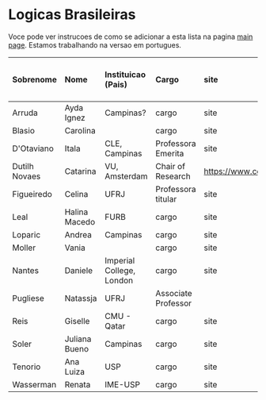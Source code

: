 # Logicas Brasileiras

Voce pode ver instrucoes de como se adicionar a esta lista na pagina [main page](https://womeninlogic.github.io/WiLSpreadsheets/). Estamos trabalhando na versao em portugues.

| Sobrenome | Nome | Instituicao (Pais) | Cargo | site | Areas (separar por virgulas) | 
|:-|:-|:-|:-|:-|:-|
Arruda | Ayda Ignez | Campinas? | cargo | site | areas
Blasio | Carolina |  | cargo | site | areas
D'Otaviano | Itala | CLE, Campinas | Professora Emerita | site | areas
Dutilh Novaes | Catarina | VU, Amsterdam | Chair of Research | https://www.cdutilhnovaes.com/| areas
Figueiredo | Celina | UFRJ | Professora titular | site | areas
Leal | Halina Macedo | FURB |cargo | site | areas
Loparic | Andrea | Campinas | cargo | site | areas
Moller | Vania | |  cargo | site | areas
Nantes | Daniele | Imperial College, London | cargo | site | areas
Pugliese | Natassja | UFRJ | Associate Professor |  | 
Reis | Giselle | CMU - Qatar | cargo | site | areas
Soler | Juliana Bueno | Campinas | cargo | site | areas
Tenorio | Ana Luiza | USP | cargo | site | areas
Wasserman | Renata | IME-USP | cargo | site  | areas
